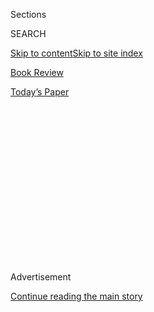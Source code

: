 <div id="app">

<div>

<div>

<div>

<div class="NYTAppHideMasthead css-1q2w90k e1suatyy0">

<div class="section css-ui9rw0 e1suatyy2">

<div class="css-eph4ug er09x8g0">

<div class="css-6n7j50">

</div>

<span class="css-1dv1kvn">Sections</span>

<div class="css-10488qs">

<span class="css-1dv1kvn">SEARCH</span>

</div>

[Skip to content](#site-content)[Skip to site index](#site-index)

</div>

<div id="masthead-section-label" class="css-1wr3we4 eaxe0e00">

[Book
Review](https://www.nytimes3xbfgragh.onion/section/books/review)

</div>

<div class="css-10698na e1huz5gh0">

</div>

</div>

<div id="masthead-bar-one" class="section hasLinks css-15hmgas e1csuq9d3">

<div class="css-uqyvli e1csuq9d0">

</div>

<div class="css-1uqjmks e1csuq9d1">

</div>

<div class="css-9e9ivx">

[](https://myaccount.nytimes3xbfgragh.onion/auth/login?response_type=cookie&client_id=vi)

</div>

<div class="css-1bvtpon e1csuq9d2">

[Today’s
Paper](https://www.nytimes3xbfgragh.onion/section/todayspaper)

</div>

</div>

</div>

</div>

<div data-aria-hidden="false">

<div id="site-content" data-role="main">

<div>

<div class="css-1aor85t" style="opacity:0.000000001;z-index:-1;visibility:hidden">

<div class="css-1hqnpie">

<div class="css-epjblv">

<span class="css-17xtcya">[Book
Review](/section/books/review)</span><span class="css-x15j1o">|</span><span class="css-fwqvlz">‘Life
of a Klansman’ Tells Ugly Truths About America, Past and
Present</span>

</div>

<div class="css-k008qs">

<div class="css-1iwv8en">

<span class="css-18z7m18"></span>

<div>

</div>

</div>

<span class="css-1n6z4y">https://nyti.ms/33l7h5T</span>

<div class="css-1705lsu">

<div class="css-4xjgmj">

<div class="css-4skfbu" data-role="toolbar" data-aria-label="Social Media Share buttons, Save button, and Comments Panel with current comment count" data-testid="share-tools">

  - 
  - 
  - 
  - 
    
    <div class="css-6n7j50">
    
    </div>

  - 
  - 

</div>

</div>

</div>

</div>

</div>

</div>

<div id="NYT_TOP_BANNER_REGION" class="css-13pd83m">

</div>

<div id="top-wrapper" class="css-1sy8kpn">

<div id="top-slug" class="css-l9onyx">

Advertisement

</div>

[Continue reading the main
story](#after-top)

<div class="ad top-wrapper" style="text-align:center;height:100%;display:block;min-height:250px">

<div id="top" class="place-ad" data-position="top" data-size-key="top">

</div>

</div>

<div id="after-top">

</div>

</div>

<div id="sponsor-wrapper" class="css-1hyfx7x">

<div id="sponsor-slug" class="css-19vbshk">

Supported by

</div>

[Continue reading the main
story](#after-sponsor)

<div id="sponsor" class="ad sponsor-wrapper" style="text-align:center;height:100%;display:block">

</div>

<div id="after-sponsor">

</div>

</div>

Nonfiction

<div class="css-9u9xp4 ehdk2mb0">

# ‘Life of a Klansman’ Tells Ugly Truths About America, Past and Present

</div>

<div class="css-79elbk" data-testid="photoviewer-wrapper">

<div class="css-z3e15g" data-testid="photoviewer-wrapper-hidden">

</div>

<div class="css-1a48zt4 ehw59r15" data-testid="photoviewer-children">

![<span class="css-16f3y1r e13ogyst0" data-aria-hidden="true">A Klansman
photographed in 1871. In “Life of a Klansman,” Edward Ball recounts the
saga of his great-great-grandfather, an embittered racist, in an attempt
to understand the history of white supremacy in
America.</span><span class="css-cnj6d5 e1z0qqy90" itemprop="copyrightHolder"><span class="css-1ly73wi e1tej78p0">Credit...</span><span><span>Private
collection/Picture Research Consultants and
Archives</span></span></span>](https://static01.graylady3jvrrxbe.onion/images/2020/08/04/books/review/04Isaacson/04Isaacson-articleLarge.jpg?quality=75&auto=webp&disable=upscale)

</div>

</div>

<div class="css-170u9t6">

<div class="css-u7fh8e">

<div class="css-79elbk">

Buy Book<span data-aria-hidden="true">
    ▾</span>

  - [Amazon](https://www.amazon.com/gp/search?index=books&tag=NYTBSREV-20&field-keywords=Life+of+a+Klansman%3A+A+Family+History+in+White+Supremacy+Edward+Ball)
  - [Apple
    Books](https://du-gae-books-dot-nyt-du-prd.appspot.com/buy?title=Life+of+a+Klansman%3A+A+Family+History+in+White+Supremacy&author=Edward+Ball)
  - [Barnes and
    Noble](https://www.anrdoezrs.net/click-7990613-11819508?url=https%3A%2F%2Fwww.barnesandnoble.com%2Fw%2F%3Fean%3D9780374186326)
  - [Books-A-Million](https://www.anrdoezrs.net/click-7990613-35140?url=https%3A%2F%2Fwww.booksamillion.com%2Fp%2FLife%2Bof%2Ba%2BKlansman%253A%2BA%2BFamily%2BHistory%2Bin%2BWhite%2BSupremacy%2FEdward%2BBall%2F9780374186326)
  - [Bookshop](https://bookshop.org/a/3546/9780374186326)
  - [Indiebound](https://www.indiebound.org/book/9780374186326?aff=NYT)

</div>

When you purchase an independently reviewed book through our site, we
earn an affiliate commission.

</div>

</div>

<div class="css-xt80pu e12qa4dv0">

<div class="css-18e8msd">

<div class="css-vp77d3 epjyd6m0">

<div class="css-1baulvz">

By <span class="css-1baulvz last-byline" itemprop="name">Walter
Isaacson</span>

</div>

</div>

  - Aug. 4, 2020, <span class="css-epvm6">5:00 a.m.
    ET</span>

  - 
    
    <div class="css-4xjgmj">
    
    <div class="css-d8bdto" data-role="toolbar" data-aria-label="Social Media Share buttons, Save button, and Comments Panel with current comment count" data-testid="share-tools">
    
      - 
      - 
      - 
      - 
        
        <div class="css-6n7j50">
        
        </div>
    
      - 
      - 
    
    </div>
    
    </div>

</div>

</div>

<div class="section meteredContent css-1r7ky0e" name="articleBody" itemprop="articleBody">

<div class="css-1fanzo5 StoryBodyCompanionColumn">

<div class="css-53u6y8">

**LIFE OF A KLANSMAN**  
**A Family History in White Supremacy**  
By Edward Ball

When his mother died in 2003, the writer Edward Ball went to New
Orleans, where her family had lived for generations, to bury her and
sort through her belongings. Among her papers were documents that had
been collected by her late aunt, including tales about the man who was
known in the family as “our Klansman.”

Ball had already written, in 1998, a deeply reported National Book
Award-winning history, “[Slaves in the
Family](https://www.nytimes3xbfgragh.onion/1998/03/01/books/skeletons-in-the-family-closet.html?searchResultPosition=1),”
for which he tracked down descendants of those who had once been
enslaved by his South Carolina ancestors on his father’s side. In his
new book, “Life of a Klansman,” he follows a similar course, taking the
reader along with him on a journey of discovery as he teases out facts,
engages in speculation and shares his emotions about the sad saga of
Constant Lecorgne, an unsuccessful carpenter and embittered racist who
was a great-great-grandfather on his mother’s side.

The result is a haunting tapestry of interwoven stories that inform us
not just about our past but about the resentment-bred demons that are
all too present in our society today. “This is a family story,” he
writes. “Yet it is not a family story wrapped in sugar, the way some
people like to serve them.” The family is not just his, it’s our
nation’s.

*\[ Read an excerpt from* [*“Life of a
Klansman.”*](https://www.nytimes3xbfgragh.onion/2020/08/04/books/review/life-of-a-klansman-by-edward-ball-an-excerpt.html)
*\]*

Lecorgne, born in 1832, was raised in a New Orleans that was, as it has
been throughout its history, very complex racially and ethnically. About
a quarter of the population were French-speaking whites, a quarter were
English-speaking whites, a quarter were free mixed-race Creoles and a
quarter were slaves. The Lecorgnes were in the first category, but they
rented a home from a free French-speaking woman of color.

</div>

</div>

<div class="css-1fanzo5 StoryBodyCompanionColumn">

<div class="css-53u6y8">

Because he has few documents, Ball indulges in a lot of surmises and
speculations, perhaps a bit too many for my taste. He pictures the young
boy Lecorgne walking with his family the four blocks to Congo Square,
where the slaves were allowed to drum and dance on Sunday afternoons.
There is a sexual tension that the boy finds both attractive and
appalling. “I think I can begin to see, in Congo Square, a script and a
stage, a place where Blackness and whiteness meet,” Ball writes.
“Complications ensue. They move apart. Eventually the script calls for
a crescendo. Blackness and whiteness collide, and the ending, for our
Klansman, is an explosion.”

Lecorgne is the unsuccessful and unpopular middle child of a large
family. He tries to make a living as a carpenter, but he descends into
what is known in the local parlance as *petits blancs*, the poor
working-class whites. Resentments accrue. When he marries, his wife’s
family gives him a household slave as a dowry, but he has to sell her
for $500 to afford a home.

The Civil War offers Lecorgne an outlet for his resentments and a chance
to finally earn a little respect from his family and neighbors. But even
there he fails. After joining one of Louisiana’s militias as a captain,
he is demoted to a second lieutenant. On a train trip to Virginia he
gets into a melee and, along with much of his unit, is court-martialed.
At a public ceremony, he and his comrades have one-half of their scalps
shaved and are cashiered. Lecorgne heads back to New Orleans in
disgrace.

</div>

</div>

<div class="css-79elbk" data-testid="photoviewer-wrapper">

<div class="css-z3e15g" data-testid="photoviewer-wrapper-hidden">

</div>

<div class="css-1a48zt4 ehw59r15" data-testid="photoviewer-children">

![](https://static01.graylady3jvrrxbe.onion/images/2020/03/03/books/review/Isaacson2/Isaacson2-articleLarge.jpg?quality=75&auto=webp&disable=upscale)

</div>

</div>

<div class="css-1fanzo5 StoryBodyCompanionColumn">

<div class="css-53u6y8">

Under Reconstruction, the city becomes integrated. Blacks can vote,
testify against whites in court and sit where they want on the
streetcars; a few even attend integrated schools. Lecorgne’s
neighborhood in uptown New Orleans, around where Napoleon Avenue meets
the river (which is where I grew up), becomes mixed, with Creoles,
Germans, Irish, Blacks and mulattoes all living on the same blocks. It’s
nice to think what the city, and our nation, might have been had that
progression continued. But among the whites, especially the *petits
blancs*, resentments built.

</div>

</div>

<div class="css-1fanzo5 StoryBodyCompanionColumn">

<div class="css-53u6y8">

The clubhouses for resentful poor whites are the neighborhood
firehouses. Lecorgne joined one just off Napoleon Avenue, the Home Hook
& Ladder Company, housed in a Romanesque building with a first-floor
facade clad in stone and a second in red brick. Its membership suddenly
swelled during Reconstruction to 85 men, far more than were necessary to
fight off the neighborhood’s house fires. Instead, as Ball writes, “the
firehouses play a big part in the tale of the Ku-klux,” which is what
the loose-knit confederation of white supremacist organizations came to
be called.

Lecorgne was a minor player in this movement. But for that reason his
tale is valuable, both for understanding his times and for understanding
our own; he allows us a glimpse of who becomes one of the mass of
followers of racist movements, and why.

His one recorded inglorious moment came in early 1873. With Black
support, a Republican was elected governor, and the local white militias
took up arms to resist his rule. Lecorgne and a group of armed men
gathered with the goal of taking over their neighborhood police precinct
station, hoping it would spark a wider white uprising. Although the
newspapers referred to them as “Ku-Kluxers,” the rebel raiders most
likely did not wear robes and hoods. That practice was mainly for rural
marauders. They were successful, but the following night the police
staged a counterattack. As Lecorgne hid in a staircase, his cousin was
wounded and a friend was killed.

Lecorgne surrendered and was carried away to the city jail. In the
indictment, which misspelled his name, he is accused of treason and
violating federal law for having “unlawfully maliciously and
traitorously conspired” to attack state authorities. But a local judge
quickly dismissed all the charges. That low point was the high point of
his life.

Near the end of his book, Ball makes a fascinating digression. It
involves a prominent person of color who lived in New Orleans at the
same time as Lecorgne. Louis Charles Roudanez was a medical doctor,
trained in France and at Dartmouth, who published The New Orleans
Tribune, a daily newspaper for the Black community. An *homme de couleur
libre*, Roudanez married a free woman of color. While researching his
own family, Ball decided to look for the descendants of the Roudanez
family.

He finds one of the physician-publisher’s great-great-grandchildren,
named Mark Roudané, living in a leafy subdivision of St. Paul, Minn. “He
was raised white, and he appears white,” Ball writes of Roudané. “In
middle age he learned that according to the one-drop rule of blackness,
he was not white.” Roudané did not know the tale of his father’s
ancestors, or even the Roudanez spelling of his family name, until he
stumbled across some family documents when he was 55. As happened with
Ball, the discovery of a bit of family history leads Roudané on a quest.
“When my father died, in 2005, I was going through his papers and
throwing stuff away, and I found an unmarked binder,” Roudané tells
Ball. It contained papers showing how his father, who was designated as
“colored” on his birth certificate, had forsaken his distinguished
roots, changed the spelling of his name as a young man, gone to Tulane
by passing as white and then moved to the Midwest. Despite this history,
or perhaps because of it, he became a resentful white racist. “When it
came to talking about Black people,” Mark Roudané told Ball, “all this
venom would come out. I thought, ‘Why is my dad being ugly?’ I didn’t
understand it.”

The interconnected strands of race and history give Ball’s entrancing
stories a Faulknerian resonance. In Ball’s retelling of his family saga,
the sins and stains of the past are still very much with us, not
something we can dismiss by blaming them on misguided ancestors who died
long ago. “It is not a distortion to say that Constant’s rampage 150
years ago helps, in some impossible-to-measure way, to clear space for
the authority and comfort of whites living now — not just for me and for
his 50 or 60 descendants, but for whites in general,” Ball writes. “I am
an heir to Constant’s acts of terror. I do not deny it, and the bitter
truth makes me sick at the stomach.”

</div>

</div>

</div>

<div>

</div>

<div>

</div>

<div>

</div>

<div>

<div id="bottom-wrapper" class="css-1ede5it">

<div id="bottom-slug" class="css-l9onyx">

Advertisement

</div>

[Continue reading the main
story](#after-bottom)

<div id="bottom" class="ad bottom-wrapper" style="text-align:center;height:100%;display:block;min-height:90px">

</div>

<div id="after-bottom">

</div>

</div>

</div>

</div>

</div>

## Site Index

<div>

</div>

## Site Information Navigation

  - [© <span>2020</span> <span>The New York Times
    Company</span>](https://help.nytimes3xbfgragh.onion/hc/en-us/articles/115014792127-Copyright-notice)

<!-- end list -->

  - [NYTCo](https://www.nytco.com/)
  - [Contact
    Us](https://help.nytimes3xbfgragh.onion/hc/en-us/articles/115015385887-Contact-Us)
  - [Work with us](https://www.nytco.com/careers/)
  - [Advertise](https://nytmediakit.com/)
  - [T Brand Studio](http://www.tbrandstudio.com/)
  - [Your Ad
    Choices](https://www.nytimes3xbfgragh.onion/privacy/cookie-policy#how-do-i-manage-trackers)
  - [Privacy](https://www.nytimes3xbfgragh.onion/privacy)
  - [Terms of
    Service](https://help.nytimes3xbfgragh.onion/hc/en-us/articles/115014893428-Terms-of-service)
  - [Terms of
    Sale](https://help.nytimes3xbfgragh.onion/hc/en-us/articles/115014893968-Terms-of-sale)
  - [Site
    Map](https://spiderbites.nytimes3xbfgragh.onion)
  - [Help](https://help.nytimes3xbfgragh.onion/hc/en-us)
  - [Subscriptions](https://www.nytimes3xbfgragh.onion/subscription?campaignId=37WXW)

</div>

</div>

</div>

</div>
